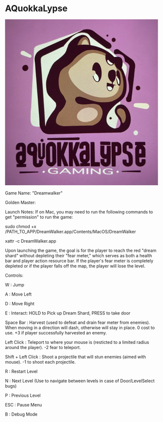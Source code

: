 # AQuokkaLypse
![Alt text](./assets/shared/AQUOKKALPYSE_LOGO.png?raw=true "Title")

Game Name: "Dreamwalker"

Golden Master:

Launch Notes: If on Mac, you may need to run the following commands to get "permission" to run the game:

sudo chmod +x /PATH_TO_APP/DreamWalker.app/Contents/MacOS/DreamWalker

xattr -c DreamWalker.app

Upon launching the game, the goal is for the player to reach the red "dream shard" without depleting their "fear meter," which serves as both a health bar and player action resource bar. If the player's fear meter is completely depleted or if the player falls off the map, the player will lose the level. 

Controls:

W : Jump

A : Move Left

D : Move Right

E : Interact: HOLD to Pick up Dream Shard, PRESS to take door

Space Bar : Harvest (used to defeat and drain fear meter from enemies). When moving in a direction will dash, otherwise will stay in place. 0 cost to use. +3 if player successfully harvested an enemy.

Left Click : Teleport to where your mouse is (resticted to a limited radius around the player). -2 fear to teleport.

Shift + Left Click : Shoot a projectile that will stun enemies (aimed with mouse). -1 to shoot each projectile.

R : Restart Level

N : Next Level (Use to navigate between levels in case of Door/LevelSelect bugs)

P : Previous Level

ESC : Pause Menu

B : Debug Mode
